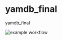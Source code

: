 # yamdb_final
yamdb_final

![example workflow](https://github.com/arche-ma/yamdb_final/actions/workflows/yamdb_workflow.yml/badge.svg)
